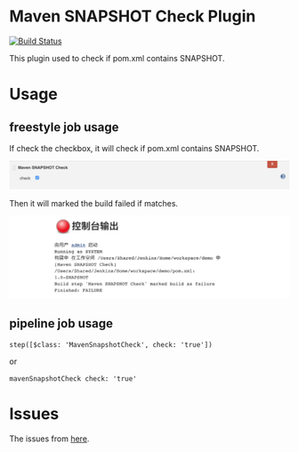 # Maven SNAPSHOT Check Plugin

[![Build Status](https://ci.jenkins.io/buildStatus/icon?job=Plugins%2Fmaven-snapshot-check-plugin%2Fmaster)](https://ci.jenkins.io/job/Plugins/job/maven-snapshot-check-plugin/job/master/)

This plugin  used to check if pom.xml contains SNAPSHOT.


# Usage

## freestyle job usage
If check the checkbox, it will check if pom.xml contains SNAPSHOT. 

![](images/maven-snapshot-check-plugin-usage.png)

Then it will marked the build failed if matches.

![](images/job-build-console-output.png)

## pipeline job usage
```
step([$class: 'MavenSnapshotCheck', check: 'true'])
```
or
```
mavenSnapshotCheck check: 'true'
```

# Issues
The issues from [here](https://issues.jenkins-ci.org/issues/?jql=component%20%3D%20maven-snapshot-check-plugin).

